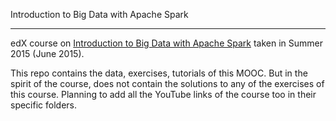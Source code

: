 Introduction to Big Data with Apache Spark

----------

edX course on [Introduction to Big Data with Apache Spark](https://www.edx.org/course/introduction-big-data-apache-spark-uc-berkeleyx-cs100-1x) taken in Summer 2015 (June 2015).

This repo contains the data, exercises, tutorials of this MOOC. 
But in the spirit of the course, does not contain the solutions to any of the exercises of this course.
Planning to add all the YouTube links of the course too in their specific folders.